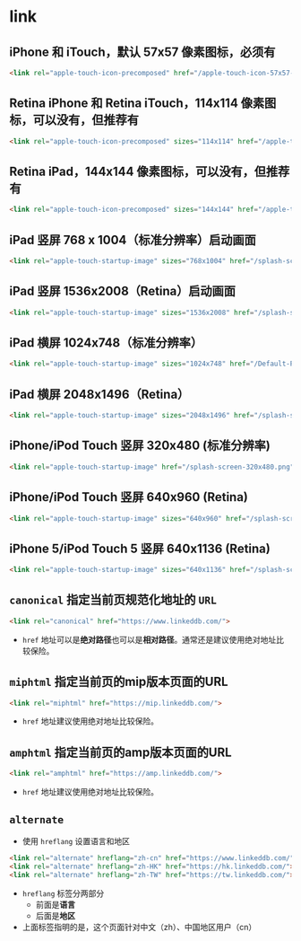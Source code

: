 # link



## iPhone 和 iTouch，默认 57x57 像素图标，必须有

```html
<link rel="apple-touch-icon-precomposed" href="/apple-touch-icon-57x57-precomposed.png">
```

## Retina iPhone 和 Retina iTouch，114x114 像素图标，可以没有，但推荐有

```html
<link rel="apple-touch-icon-precomposed" sizes="114x114" href="/apple-touch-icon-114x114-precomposed.png">
```

## Retina iPad，144x144 像素图标，可以没有，但推荐有

```html
<link rel="apple-touch-icon-precomposed" sizes="144x144" href="/apple-touch-icon-144x144-precomposed.png">
```

## iPad 竖屏 768 x 1004（标准分辨率）启动画面

```html
<link rel="apple-touch-startup-image" sizes="768x1004" href="/splash-screen-768x1004.png">
```

## iPad 竖屏 1536x2008（Retina）启动画面

```html
<link rel="apple-touch-startup-image" sizes="1536x2008" href="/splash-screen-1536x2008.png">
```

## iPad 横屏 1024x748（标准分辨率）

```html
<link rel="apple-touch-startup-image" sizes="1024x748" href="/Default-Portrait-1024x748.png"/>
```

## iPad 横屏 2048x1496（Retina）

```html
<link rel="apple-touch-startup-image" sizes="2048x1496" href="/splash-screen-2048x1496.png"/>
```

## iPhone/iPod Touch 竖屏 320x480 (标准分辨率)

```html
<link rel="apple-touch-startup-image" href="/splash-screen-320x480.png"/>
```

## iPhone/iPod Touch 竖屏 640x960 (Retina)

```html
<link rel="apple-touch-startup-image" sizes="640x960" href="/splash-screen-640x960.png"/>
```

## iPhone 5/iPod Touch 5 竖屏 640x1136 (Retina)

```html
<link rel="apple-touch-startup-image" sizes="640x1136" href="/splash-screen-640x1136.png"/>
```

## `canonical` 指定当前页规范化地址的 `URL`
```html
<link rel="canonical" href="https://www.linkeddb.com/">
```
- `href` 地址可以是**绝对路径**也可以是**相对路径**。通常还是建议使用绝对地址比较保险。

## `miphtml` 指定当前页的mip版本页面的URL
```html
<link rel="miphtml" href="https://mip.linkeddb.com/">
```
- `href` 地址建议使用绝对地址比较保险。

## `amphtml` 指定当前页的amp版本页面的URL
```html
<link rel="amphtml" href="https://amp.linkeddb.com/">
```
- `href` 地址建议使用绝对地址比较保险。

## `alternate`
- 使用 `hreflang` 设置语言和地区

```html
<link rel="alternate" hreflang="zh-cn" href="https://www.linkeddb.com/">
<link rel="alternate" hreflang="zh-HK" href="https://hk.linkeddb.com/">
<link rel="alternate" hreflang="zh-TW" href="https://tw.linkeddb.com/">
```

- `hreflang` 标签分两部分
  - 前面是**语言**
  - 后面是**地区**
- 上面标签指明的是，这个页面针对中文（zh）、中国地区用户（cn）